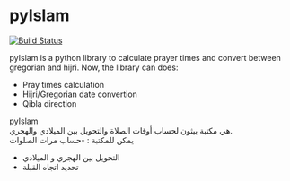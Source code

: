 pyIslam
===========
[![Build Status](https://travis-ci.org/abougouffa/pyIslam.svg?branch=master)](https://travis-ci.org/a-bougouffa/pyIslam)

pyIslam is a python library to calculate prayer times and convert between gregorian and hijri.
Now, the library can does:

* Pray times calculation
* Hijri/Gregorian date convertion
* Qibla direction


pyIslam<br>
هي مكتبة بيثون لحساب أوقات الصلاة والتحويل بين الميلادي والهجري.<br> يمكن للمكتبة :
-حساب مرات الصلوات<br>
- التحويل بين الهجري و الميلادي<br>
- تحديد  اتجاه القبلة<br>
